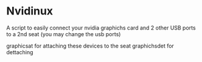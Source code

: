 # Nvidinux
A script to easily connect your nvidia graphichs card and 2 other USB ports to a 2nd seat (you may change the usb ports)

graphicsat for attaching these devices to the seat
graphichsdet for dettaching
